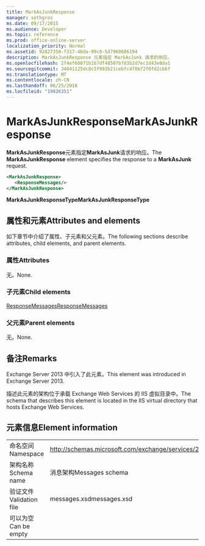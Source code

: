 ```yaml
---
title: MarkAsJunkResponse
manager: sethgros
ms.date: 09/17/2015
ms.audience: Developer
ms.topic: reference
ms.prod: office-online-server
localization_priority: Normal
ms.assetid: 92827350-f317-46da-99c0-5d7960686194
description: MarkAsJunkResponse 元素指定 MarkAsJunk 请求的响应。
ms.openlocfilehash: 2f4ef60071b167df48507bf83b2d7ec1d43e8da1
ms.sourcegitcommit: 34041125dc8c5f993b21cebfc4f8b72f0fd2cb6f
ms.translationtype: MT
ms.contentlocale: zh-CN
ms.lasthandoff: 06/25/2018
ms.locfileid: "19826351"
---
```

# <a name="markasjunkresponse"></a><span data-ttu-id="6d463-103">MarkAsJunkResponse</span><span class="sxs-lookup"><span data-stu-id="6d463-103">MarkAsJunkResponse</span></span>

<span data-ttu-id="6d463-104">**MarkAsJunkResponse**元素指定**MarkAsJunk**请求的响应。</span><span class="sxs-lookup"><span data-stu-id="6d463-104">The **MarkAsJunkResponse** element specifies the response to a **MarkAsJunk** request.</span></span> 
  
```XML
<MarkAsJunkResponse>
   <ResponseMessages/>
</MarkAsJunkResponse>
```

 <span data-ttu-id="6d463-105">**MarkAsJunkResponseType**</span><span class="sxs-lookup"><span data-stu-id="6d463-105">**MarkAsJunkResponseType**</span></span>
## <a name="attributes-and-elements"></a><span data-ttu-id="6d463-106">属性和元素</span><span class="sxs-lookup"><span data-stu-id="6d463-106">Attributes and elements</span></span>

<span data-ttu-id="6d463-107">如下章节中介绍了属性、子元素和父元素。</span><span class="sxs-lookup"><span data-stu-id="6d463-107">The following sections describe attributes, child elements, and parent elements.</span></span>
  
### <a name="attributes"></a><span data-ttu-id="6d463-108">属性</span><span class="sxs-lookup"><span data-stu-id="6d463-108">Attributes</span></span>

<span data-ttu-id="6d463-109">无。</span><span class="sxs-lookup"><span data-stu-id="6d463-109">None.</span></span>
  
### <a name="child-elements"></a><span data-ttu-id="6d463-110">子元素</span><span class="sxs-lookup"><span data-stu-id="6d463-110">Child elements</span></span>

[<span data-ttu-id="6d463-111">ResponseMessages</span><span class="sxs-lookup"><span data-stu-id="6d463-111">ResponseMessages</span></span>](responsemessages.md)
  
### <a name="parent-elements"></a><span data-ttu-id="6d463-112">父元素</span><span class="sxs-lookup"><span data-stu-id="6d463-112">Parent elements</span></span>

<span data-ttu-id="6d463-113">无。</span><span class="sxs-lookup"><span data-stu-id="6d463-113">None.</span></span>
  
## <a name="remarks"></a><span data-ttu-id="6d463-114">备注</span><span class="sxs-lookup"><span data-stu-id="6d463-114">Remarks</span></span>

<span data-ttu-id="6d463-115">Exchange Server 2013 中引入了此元素。</span><span class="sxs-lookup"><span data-stu-id="6d463-115">This element was introduced in Exchange Server 2013.</span></span>
  
<span data-ttu-id="6d463-116">描述此元素的架构位于承载 Exchange Web Services 的 IIS 虚拟目录中。</span><span class="sxs-lookup"><span data-stu-id="6d463-116">The schema that describes this element is located in the IIS virtual directory that hosts Exchange Web Services.</span></span>
  
## <a name="element-information"></a><span data-ttu-id="6d463-117">元素信息</span><span class="sxs-lookup"><span data-stu-id="6d463-117">Element information</span></span>

|||
|:-----|:-----|
|<span data-ttu-id="6d463-118">命名空间</span><span class="sxs-lookup"><span data-stu-id="6d463-118">Namespace</span></span>  <br/> |http://schemas.microsoft.com/exchange/services/2006/messages  <br/> |
|<span data-ttu-id="6d463-119">架构名称</span><span class="sxs-lookup"><span data-stu-id="6d463-119">Schema name</span></span>  <br/> |<span data-ttu-id="6d463-120">消息架构</span><span class="sxs-lookup"><span data-stu-id="6d463-120">Messages schema</span></span>  <br/> |
|<span data-ttu-id="6d463-121">验证文件</span><span class="sxs-lookup"><span data-stu-id="6d463-121">Validation file</span></span>  <br/> |<span data-ttu-id="6d463-122">messages.xsd</span><span class="sxs-lookup"><span data-stu-id="6d463-122">messages.xsd</span></span>  <br/> |
|<span data-ttu-id="6d463-123">可以为空</span><span class="sxs-lookup"><span data-stu-id="6d463-123">Can be empty</span></span>  <br/> ||
   


